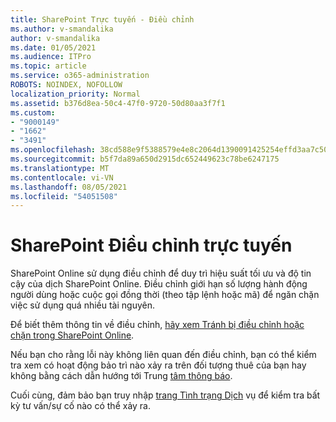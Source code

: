 ```yaml
---
title: SharePoint Trực tuyến - Điều chỉnh
ms.author: v-smandalika
author: v-smandalika
ms.date: 01/05/2021
ms.audience: ITPro
ms.topic: article
ms.service: o365-administration
ROBOTS: NOINDEX, NOFOLLOW
localization_priority: Normal
ms.assetid: b376d8ea-50c4-47f0-9720-50d80aa3f7f1
ms.custom:
- "9000149"
- "1662"
- "3491"
ms.openlocfilehash: 38cd588e9f5388579e4e8c2064d1390091425254effd3aa7c50c4f2cbc80ce53
ms.sourcegitcommit: b5f7da89a650d2915dc652449623c78be6247175
ms.translationtype: MT
ms.contentlocale: vi-VN
ms.lasthandoff: 08/05/2021
ms.locfileid: "54051508"
---
```

# <a name="sharepoint-online-throttling"></a>SharePoint Điều chỉnh trực tuyến

SharePoint Online sử dụng điều chỉnh để duy trì hiệu suất tối ưu và độ tin cậy của dịch SharePoint Online. Điều chỉnh giới hạn số lượng hành động người dùng hoặc cuộc gọi đồng thời (theo tập lệnh hoặc mã) để ngăn chặn việc sử dụng quá nhiều tài nguyên. 

Để biết thêm thông tin về điều chỉnh, [hãy xem Tránh bị điều chỉnh hoặc chặn trong SharePoint Online](https://docs.microsoft.com/sharepoint/dev/general-development/how-to-avoid-getting-throttled-or-blocked-in-sharepoint-online).

Nếu bạn cho rằng lỗi này không liên quan đến điều chỉnh, bạn có thể kiểm tra xem có hoạt động bảo trì nào xảy ra trên đối tượng thuê của bạn hay không bằng cách dẫn hướng tới Trung [tâm thông báo](https://portal.office.com/adminportal/home#/MessageCenter).

 Cuối cùng, đảm bảo bạn truy nhập [trang Tình trạng Dịch](https://portal.office.com/adminportal/home#/servicehealth) vụ để kiểm tra bất kỳ tư vấn/sự cố nào có thể xảy ra.

